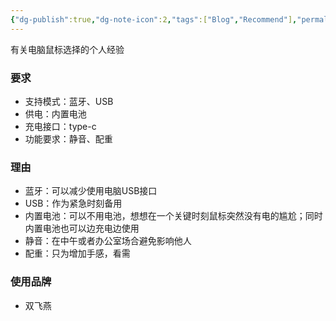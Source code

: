 ```yaml
---
{"dg-publish":true,"dg-note-icon":2,"tags":["Blog","Recommend"],"permalink":"/🌑Journal_手札/严选/电脑鼠标/","dgPassFrontmatter":true,"noteIcon":2,"created":"2024-09-17T12:08:49.659+08:00","updated":"2024-09-17T12:19:27.439+08:00"}
---
```


有关电脑鼠标选择的个人经验
### 要求
- 支持模式：蓝牙、USB
- 供电：内置电池
- 充电接口：type-c
- 功能要求：静音、配重

### 理由
- 蓝牙：可以减少使用电脑USB接口
- USB：作为紧急时刻备用
- 内置电池：可以不用电池，想想在一个关键时刻鼠标突然没有电的尴尬；同时内置电池也可以边充电边使用
- 静音：在中午或者办公室场合避免影响他人
- 配重：只为增加手感，看需

### 使用品牌
- 双飞燕